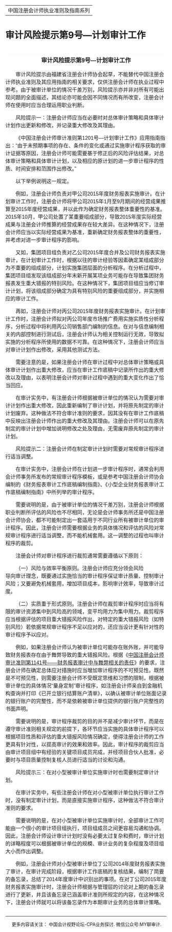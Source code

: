 ﻿<!DOCTYPE HTML PUBLIC "-//W3C//DTD HTML 4.0 Transitional//EN">
<HTML xmlns:o = "urn:schemas-microsoft-com:office:office"><HEAD><TITLE>审计风险提示第9号—计划审计工作</TITLE>
<META content="text/html; charset=gb2312" http-equiv=Content-Type>
<META name=GENERATOR content="MSHTML 11.00.10570.1001"><LINK rel=stylesheet 
href="_template.css"></HEAD>
<BODY>
<DIV id=nsbanner>
<DIV id=bannerrow1>
<TABLE class=bannerparthead>
  <TBODY>
  <TR id=hdr>
    <TD class=runninghead noWrap>中国注册会计师执业准则及指南系列</TD></TR></TBODY></TABLE></DIV>
<DIV id=titlerow>
<H1 class=dtH1>审计风险提示第9号—计划审计工作</H1></DIV></DIV>
<DIV id=nstext><BR>
<P class=MsoNormal 
style="BACKGROUND: white; TEXT-ALIGN: center; MARGIN: 7.5pt 0cm 0pt; LINE-HEIGHT: 22.5pt; mso-pagination: widow-orphan" 
align=center><A name=_GoBack></A><B><SPAN 
style='FONT-SIZE: 13.5pt; FONT-FAMILY: "微软雅黑",sans-serif; mso-bidi-font-family: 宋体; mso-font-kerning: 0pt'>审计风险提示第<SPAN 
lang=EN-US>9</SPAN>号—计划审计工作<SPAN lang=EN-US><o:p></o:p></SPAN></SPAN></B></P>
<P class=MsoNormal 
style="BACKGROUND: white; TEXT-ALIGN: left; MARGIN: 11.25pt 0cm 0pt; TEXT-INDENT: 24pt; mso-pagination: widow-orphan" 
align=left><A name=No2></A><SPAN 
style='FONT-SIZE: 12pt; FONT-FAMILY: "微软雅黑",sans-serif; mso-bidi-font-family: 宋体; mso-font-kerning: 0pt'>审计风险提示由福建省注册会计师协会起草，不能替代中国注册会计师执业准则及其应用指南的相关要求，仅供注册会计师在执业过程中参考。由于被审计单位的情况千差万别，风险提示亦并非对所有可能出现问题的全面描述，其结论亦可能会因不同情况而有所改变，注册会计师在使用时应当合理运用职业判断。<SPAN 
lang=EN-US><o:p></o:p></SPAN></SPAN></P>
<P class=MsoNormal 
style="BACKGROUND: white; TEXT-ALIGN: left; MARGIN: 11.25pt 0cm 0pt; TEXT-INDENT: 24pt; mso-pagination: widow-orphan" 
align=left><A name=No3></A><SPAN 
style='FONT-SIZE: 12pt; FONT-FAMILY: "微软雅黑",sans-serif; mso-bidi-font-family: 宋体; mso-font-kerning: 0pt'>风险提示一：注册会计师应当在必要时对总体审计策略和具体审计计划作出更新和修改，并记录重大修改及其理由。<SPAN 
lang=EN-US><o:p></o:p></SPAN></SPAN></P>
<P class=MsoNormal 
style="BACKGROUND: white; TEXT-ALIGN: left; MARGIN: 11.25pt 0cm 0pt; TEXT-INDENT: 24pt; mso-pagination: widow-orphan" 
align=left><A name=No4></A><SPAN 
style='FONT-SIZE: 12pt; FONT-FAMILY: "微软雅黑",sans-serif; mso-bidi-font-family: 宋体; mso-font-kerning: 0pt'>《中国注册会计师审计准则第<SPAN 
lang=EN-US>1201</SPAN>号—计划审计工作》应用指南指出：“由于未预期事项的存在、条件的变化或通过实施审计程序获取的审计证据等原因，注册会计师可能需要基于修正后的风险评估结果，对总体审计策略和具体审计计划，以及相应的原计划的进一步审计程序的性质、时间安排和范围作出修改。”<SPAN 
lang=EN-US><o:p></o:p></SPAN></SPAN></P>
<P class=MsoNormal 
style="BACKGROUND: white; TEXT-ALIGN: left; MARGIN: 11.25pt 0cm 0pt; TEXT-INDENT: 24pt; mso-pagination: widow-orphan" 
align=left><A name=No5></A><SPAN 
style='FONT-SIZE: 12pt; FONT-FAMILY: "微软雅黑",sans-serif; mso-bidi-font-family: 宋体; mso-font-kerning: 0pt'>以下举例说明这一规定。<SPAN 
lang=EN-US><o:p></o:p></SPAN></SPAN></P>
<P class=MsoNormal 
style="BACKGROUND: white; TEXT-ALIGN: left; MARGIN: 11.25pt 0cm 0pt; TEXT-INDENT: 24pt; mso-pagination: widow-orphan" 
align=left><A name=No6></A><SPAN 
style='FONT-SIZE: 12pt; FONT-FAMILY: "微软雅黑",sans-serif; mso-bidi-font-family: 宋体; mso-font-kerning: 0pt'>例如，注册会计师负责对甲公司<SPAN 
lang=EN-US>2015</SPAN>年度财务报表实施审计。在计划审计工作时，注册会计师将甲公司<SPAN 
lang=EN-US>2015</SPAN>年<SPAN lang=EN-US>1</SPAN>月至<SPAN 
lang=EN-US>9</SPAN>月期间的经营成果推算至<SPAN 
lang=EN-US>2015</SPAN>年度经营成果，并以此作为确定财务报表整体重要性的基准。<SPAN 
lang=EN-US>2015</SPAN>年<SPAN lang=EN-US>10</SPAN>月，甲公司处置了某重要组成部分，导致<SPAN 
lang=EN-US>2015</SPAN>年度实际经营成果与注册会计师推算的经营成果存在较大差异。在这种情况下，注册会计师应当以实际经营成果为基准，重新确定财务报表整体的重要性，并考虑对进一步审计程序的影响。<SPAN 
lang=EN-US><o:p></o:p></SPAN></SPAN></P>
<P class=MsoNormal 
style="BACKGROUND: white; TEXT-ALIGN: left; MARGIN: 11.25pt 0cm 0pt; TEXT-INDENT: 24pt; mso-pagination: widow-orphan" 
align=left><A name=No7></A><SPAN 
style='FONT-SIZE: 12pt; FONT-FAMILY: "微软雅黑",sans-serif; mso-bidi-font-family: 宋体; mso-font-kerning: 0pt'>又如，集团项目组负责对乙公司<SPAN 
lang=EN-US>2015</SPAN>年度合并及公司财务报表实施审计，在计划审计工作时，根据以往的审计经验等因素确定某组成部分为不重要的组成部分，计划实施集团层面的分析程序。在分析过程中，集团项目组发现该组成部分年末新开展某项业务可能存在导致集团财务报表发生重大错报的特别风险。在这种情况下，集团项目组应当修订审计计划，将该组成部分确定为具有特别风险的重要组成部分，并实施相应的审计工作。<SPAN 
lang=EN-US><o:p></o:p></SPAN></SPAN></P>
<P class=MsoNormal 
style="BACKGROUND: white; TEXT-ALIGN: left; MARGIN: 11.25pt 0cm 0pt; TEXT-INDENT: 24pt; mso-pagination: widow-orphan" 
align=left><A name=No8></A><SPAN 
style='FONT-SIZE: 12pt; FONT-FAMILY: "微软雅黑",sans-serif; mso-bidi-font-family: 宋体; mso-font-kerning: 0pt'>再如，注册会计师对丙公司<SPAN 
lang=EN-US>2015</SPAN>年度财务报表实施审计。在计划审计工作时，注册会计师拟对丙公司年度市场推广费用实施实质性分析程序，分析过程中将利用丙公司销售部门编制的信息。在对与信息编制相关的内部控制进行测试后，注册会计师认为相关控制运行无效，导致拟实施的分析程序所使用的数据不可靠。在这种情况下，注册会计师应当对审计计划作出修改，采用其他测试方法。<SPAN 
lang=EN-US><o:p></o:p></SPAN></SPAN></P>
<P class=MsoNormal 
style="BACKGROUND: white; TEXT-ALIGN: left; MARGIN: 11.25pt 0cm 0pt; TEXT-INDENT: 24pt; mso-pagination: widow-orphan" 
align=left><A name=No9></A><SPAN 
style='FONT-SIZE: 12pt; FONT-FAMILY: "微软雅黑",sans-serif; mso-bidi-font-family: 宋体; mso-font-kerning: 0pt'>需要注意的是，如果注册会计师在审计过程中对总体审计策略或具体审计计划作出重大修改，应当在审计工作底稿中记录所作出的重大修改以及理由，以表明注册会计师对审计过程中遇到的重大变化作出了恰当回应。<SPAN 
lang=EN-US><o:p></o:p></SPAN></SPAN></P>
<P class=MsoNormal 
style="BACKGROUND: white; TEXT-ALIGN: left; MARGIN: 11.25pt 0cm 0pt; TEXT-INDENT: 24pt; mso-pagination: widow-orphan" 
align=left><A name=No10></A><SPAN 
style='FONT-SIZE: 12pt; FONT-FAMILY: "微软雅黑",sans-serif; mso-bidi-font-family: 宋体; mso-font-kerning: 0pt'>在审计实务中，有注册会计师根据被审计单位的情况认为需要对审计计划作出重大修改，因此重新编制了审计计划，并将原先制定的审计计划废弃。这种做法不符合审计准则的要求，因其没有在审计工作底稿中反映出注册会计师作出的重大修改及其理由。注册会计师可以在原先制定的审计计划中增加说明修改之处及理由，无需废弃原先制定的审计计划。<SPAN 
lang=EN-US><o:p></o:p></SPAN></SPAN></P>
<P class=MsoNormal 
style="BACKGROUND: white; TEXT-ALIGN: left; MARGIN: 11.25pt 0cm 0pt; TEXT-INDENT: 24pt; mso-pagination: widow-orphan" 
align=left><A name=No11></A><SPAN 
style='FONT-SIZE: 12pt; FONT-FAMILY: "微软雅黑",sans-serif; mso-bidi-font-family: 宋体; mso-font-kerning: 0pt'>风险提示二：注册会计师在制定审计计划时需要对常规审计程序进行适当调整。<SPAN 
lang=EN-US><o:p></o:p></SPAN></SPAN></P>
<P class=MsoNormal 
style="BACKGROUND: white; TEXT-ALIGN: left; MARGIN: 11.25pt 0cm 0pt; TEXT-INDENT: 24pt; mso-pagination: widow-orphan" 
align=left><A name=No12></A><SPAN 
style='FONT-SIZE: 12pt; FONT-FAMILY: "微软雅黑",sans-serif; mso-bidi-font-family: 宋体; mso-font-kerning: 0pt'>在审计实务中，注册会计师在计划进一步审计程序时，通常会利用会计师事务所发布的常规审计程序模板，或是参考中国注册会计师协会编制的《财务报表审计工作底稿编制指南》、《小型企业财务报表审计工作底稿编制指南》中所列举的审计程序。<SPAN 
lang=EN-US><o:p></o:p></SPAN></SPAN></P>
<P class=MsoNormal 
style="BACKGROUND: white; TEXT-ALIGN: left; MARGIN: 11.25pt 0cm 0pt; TEXT-INDENT: 24pt; mso-pagination: widow-orphan" 
align=left><A name=No13></A><SPAN 
style='FONT-SIZE: 12pt; FONT-FAMILY: "微软雅黑",sans-serif; mso-bidi-font-family: 宋体; mso-font-kerning: 0pt'>需要说明的是，由于被审计单位的情况千差万别，注册会计师根据职业判断所评估的风险也不尽相同，无论是会计师事务所还是中国注册会计师协会，都不可能制定出一套适用于不同行业所有被审计单位的审计程序。因此，注册会计师需要根据业务的具体情况和评估的风险对常规审计程序进行适当调整，而不能机械套用。这一调整的过程也叫审计程序的裁剪。<SPAN 
lang=EN-US><o:p></o:p></SPAN></SPAN></P>
<P class=MsoNormal 
style="BACKGROUND: white; TEXT-ALIGN: left; MARGIN: 11.25pt 0cm 0pt; TEXT-INDENT: 24pt; mso-pagination: widow-orphan" 
align=left><A name=No14></A><SPAN 
style='FONT-SIZE: 12pt; FONT-FAMILY: "微软雅黑",sans-serif; mso-bidi-font-family: 宋体; mso-font-kerning: 0pt'>注册会计师对审计程序进行裁剪通常需要遵循以下原则：<SPAN 
lang=EN-US><o:p></o:p></SPAN></SPAN></P>
<P class=MsoNormal 
style="BACKGROUND: white; TEXT-ALIGN: left; MARGIN: 11.25pt 0cm 0pt; TEXT-INDENT: 24pt; mso-pagination: widow-orphan" 
align=left><A name=No15_D1></A><SPAN 
style='FONT-SIZE: 12pt; FONT-FAMILY: "微软雅黑",sans-serif; mso-bidi-font-family: 宋体; mso-font-kerning: 0pt'>（一）风险与效率平衡原则。注册会计师应充分领会风险<SPAN 
lang=EN-US><o:p></o:p></SPAN></SPAN></P>
<P class=MsoNormal 
style="TEXT-ALIGN: left; MARGIN: 0cm 0cm 0pt; mso-pagination: widow-orphan" 
align=left><SPAN 
style='FONT-SIZE: 12pt; FONT-FAMILY: "微软雅黑",sans-serif; BACKGROUND: white; mso-bidi-font-family: 宋体; mso-font-kerning: 0pt'>导向审计理念，既要通过实施恰当的审计程序保证审计质量、控制审计风险；又要避免机械套用，增加项目成本，影响审计效率，导致审计过度。</SPAN><SPAN 
lang=EN-US 
style="FONT-SIZE: 12pt; FONT-FAMILY: 宋体; mso-bidi-font-family: 宋体; mso-font-kerning: 0pt"><o:p></o:p></SPAN></P>
<P class=MsoNormal 
style="BACKGROUND: white; TEXT-ALIGN: left; MARGIN: 11.25pt 0cm 0pt; TEXT-INDENT: 24pt; mso-pagination: widow-orphan" 
align=left><A name=No16_D2></A><SPAN 
style='FONT-SIZE: 12pt; FONT-FAMILY: "微软雅黑",sans-serif; mso-bidi-font-family: 宋体; mso-font-kerning: 0pt'>（二）实质重于形式原则。注册会计师在裁剪审计程序时应当将有限的审计资源集中到风险高的领域，变平均用力为集中用力。裁剪程序应当根据评估的项目重大错报风险作出，对特定的重大错报风险（如特别风险）若依据常规审计程序不足以应对的，还应当设计更有针对性的审计程序予以应对。<SPAN 
lang=EN-US><o:p></o:p></SPAN></SPAN></P>
<P class=MsoNormal 
style="BACKGROUND: white; TEXT-ALIGN: left; MARGIN: 11.25pt 0cm 0pt; TEXT-INDENT: 24pt; mso-pagination: widow-orphan" 
align=left><A name=No17></A><SPAN 
style='FONT-SIZE: 12pt; FONT-FAMILY: "微软雅黑",sans-serif; mso-bidi-font-family: 宋体; mso-font-kerning: 0pt'>例如，如果注册会计师认为被审计单位可能存在账外账，并可能导致财务报表存在由于舞弊导致的重大错报风险。根据《<U>中国注册会计师审计准则第<SPAN 
lang=EN-US>1141</SPAN>号——财务报表审计中与舞弊相关的责任</U>》的要求，注册会计师在确定总体应对措施时应当增加审计程序的不可预见性。既然是不可预见性，则需要注册会计师不受既定思维和习惯的限制，根据被审计单位的具体情况“量身定制”审计程序，如注册会计师亲自到金融机构查询并打印《已开立银行结算账户清单》，以确认被审计单位账面记录的银行账户的完整性，而不是依赖被审计单位提供的银行账户完整性的书面声明。<SPAN 
lang=EN-US><o:p></o:p></SPAN></SPAN></P>
<P class=MsoNormal 
style="BACKGROUND: white; TEXT-ALIGN: left; MARGIN: 11.25pt 0cm 0pt; TEXT-INDENT: 24pt; mso-pagination: widow-orphan" 
align=left><A name=No18></A><SPAN 
style='FONT-SIZE: 12pt; FONT-FAMILY: "微软雅黑",sans-serif; mso-bidi-font-family: 宋体; mso-font-kerning: 0pt'>需要说明的是，审计程序裁剪的目的并不是减少审计环节，而是在遵守审计准则相关规定的前提下，各环节应当实施的具体审计程序可以根据项目性质和评估的重大错报风险情况确定，使得注册会计师的工作更具有针对性，以提高审计的效果和效率。因此，审计程序的裁剪应当由审计项目组中有经验的关键项目成员完成，并经项目合伙人批准，必要时与项目质量控制复核人员进行适当的讨论和沟通。<SPAN 
lang=EN-US><o:p></o:p></SPAN></SPAN></P>
<P class=MsoNormal 
style="BACKGROUND: white; TEXT-ALIGN: left; MARGIN: 11.25pt 0cm 0pt; TEXT-INDENT: 24pt; mso-pagination: widow-orphan" 
align=left><A name=No19></A><SPAN 
style='FONT-SIZE: 12pt; FONT-FAMILY: "微软雅黑",sans-serif; mso-bidi-font-family: 宋体; mso-font-kerning: 0pt'>风险提示三：在对小型被审计单位实施审计时也需要制定审计计划。<SPAN 
lang=EN-US><o:p></o:p></SPAN></SPAN></P>
<P class=MsoNormal 
style="BACKGROUND: white; TEXT-ALIGN: left; MARGIN: 11.25pt 0cm 0pt; TEXT-INDENT: 24pt; mso-pagination: widow-orphan" 
align=left><A name=No20></A><SPAN 
style='FONT-SIZE: 12pt; FONT-FAMILY: "微软雅黑",sans-serif; mso-bidi-font-family: 宋体; mso-font-kerning: 0pt'>在审计实务中，有些注册会计师在对小型被审计单位执行审计工作时，没有制定审计计划，而是直接实施审计程序，这种做法不符合审计准则的要求。<SPAN 
lang=EN-US><o:p></o:p></SPAN></SPAN></P>
<P class=MsoNormal 
style="BACKGROUND: white; TEXT-ALIGN: left; MARGIN: 11.25pt 0cm 0pt; TEXT-INDENT: 24pt; mso-pagination: widow-orphan" 
align=left><A name=No21></A><SPAN 
style='FONT-SIZE: 12pt; FONT-FAMILY: "微软雅黑",sans-serif; mso-bidi-font-family: 宋体; mso-font-kerning: 0pt'>需要说明的是，在对小型被审计单位实施审计时，全部审计工作可能由一个很小的审计项目组执行，项目组成员之间更容易沟通和协调。因此，注册会计师设计审计计划时没有必要太过复杂和费时，审计计划的详略程度可以根据被审计单位的规模、审计业务的复杂程度及项目组大小而作出调整。<SPAN 
lang=EN-US><o:p></o:p></SPAN></SPAN></P>
<P class=MsoNormal 
style="BACKGROUND: white; TEXT-ALIGN: left; MARGIN: 11.25pt 0cm 0pt; TEXT-INDENT: 24pt; mso-pagination: widow-orphan" 
align=left><A name=No22></A><SPAN 
style='FONT-SIZE: 12pt; FONT-FAMILY: "微软雅黑",sans-serif; mso-bidi-font-family: 宋体; mso-font-kerning: 0pt'>例如，注册会计师对小型被审计单位丁公司<SPAN 
lang=EN-US>2014</SPAN>年度财务报表实施了审计，在审计完成阶段，根据审计工作底稿的复核结果，编制了简要的备忘录，总结了<SPAN 
lang=EN-US>2014</SPAN>年度审计中识别出的事项。在对丁公司<SPAN 
lang=EN-US>2015</SPAN>年度财务报表实施审计时，注册会计师根据与管理层的讨论对上期的备忘录进行了更新，并且该备忘录已涵盖审计准则所规定的内容，在这种情况下，注册会计师就可以将该备忘录作为本期审计业务的总体审计策略。<SPAN 
lang=EN-US><o:p></o:p></SPAN></SPAN></P>
<P class=MsoNormal style="MARGIN: 0cm 0cm 0pt"><SPAN lang=EN-US><o:p><FONT 
size=3 face=Calibri>&nbsp;</FONT></o:p></SPAN></P>
<P>
<HR>

<P></P></DIV>
<DIV class=footer>
<P>&nbsp;&nbsp;&nbsp;&nbsp;&nbsp;更多内容请关注： 中国会计视野论坛-CPA业务探讨. 
微信公众号:MY聊审计.</P></DIV></BODY></HTML>
